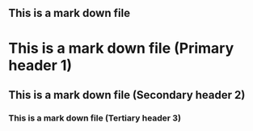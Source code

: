 ## This is a mark down file



# This is a mark down file (Primary header 1)
## This is a mark down file (Secondary header 2)
### This is a mark down file (Tertiary header 3)